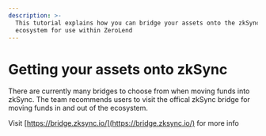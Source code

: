 ```yaml
---
description: >-
  This tutorial explains how you can bridge your assets onto the zkSync
  ecosystem for use within ZeroLend
---
```


# Getting your assets onto zkSync

There are currently many bridges to choose from when moving funds into zkSync. The team recommends users to visit the offical zkSync bridge for moving funds in and out of the ecosystem.

Visit [https://bridge.zksync.io/](https://bridge.zksync.io/) for more info
